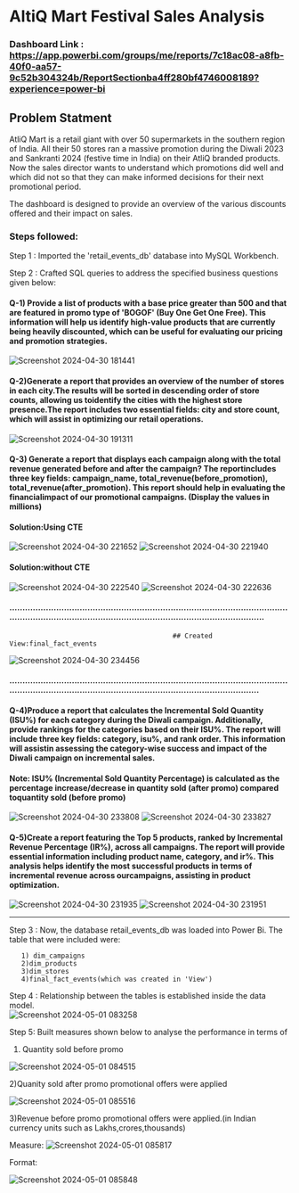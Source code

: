 # AltiQ Mart Festival Sales Analysis

### Dashboard Link : https://app.powerbi.com/groups/me/reports/7c18ac08-a8fb-40f0-aa57-9c52b304324b/ReportSectionba4ff280bf4746008189?experience=power-bi

## Problem Statment
AtliQ Mart is a retail giant with over 50 supermarkets in the southern region of India. All
their 50 stores ran a massive promotion during the Diwali 2023 and Sankranti 2024
(festive time in India) on their AtliQ branded products. Now the sales director wants to
understand which promotions did well and which did not so that they can make
informed decisions for their next promotional period.

The dashboard is designed to provide an overview of the various discounts offered and their impact on sales.

### Steps followed:

Step 1 : Imported the 'retail_events_db' database into MySQL Workbench. 

Step 2 : Crafted SQL queries to address the specified business questions given below:

#### Q-1) Provide a list of products with a base price greater than 500 and that are featured in promo type of 'BOGOF' (Buy One Get One Free). This information will help us identify high-value products that are currently being heavily discounted, which can be useful for evaluating our pricing and promotion strategies.


   ![Screenshot 2024-04-30 181441](https://github.com/Sidsharma11/Atliq_mart_sales_report/assets/167175484/afe9c9bc-7136-45c6-b61c-ef93fa3701e8)

#### Q-2)Generate a report that provides an overview of the number of stores in each city.The results will be sorted in descending order of store counts, allowing us toidentify the cities with the highest store presence.The report includes two essential fields: city and store count, which will assist in optimizing our retail operations.

![Screenshot 2024-04-30 191311](https://github.com/Sidsharma11/Atliq_mart_sales_report/assets/167175484/0c29d0d6-abce-4e1b-ad38-26494fa44c50)

#### Q-3) Generate a report that displays each campaign along with the total revenue generated before and after the campaign? The reportincludes three key fields: campaign_name, total_revenue(before_promotion), total_revenue(after_promotion). This report should help in evaluating the financialimpact of our promotional campaigns. (Display the values in millions)

#### Solution:Using CTE
![Screenshot 2024-04-30 221652](https://github.com/Sidsharma11/Atliq_mart_sales_report/assets/167175484/fe7b3876-a7ed-46fc-875f-0cb8d8630b2d)
![Screenshot 2024-04-30 221940](https://github.com/Sidsharma11/Atliq_mart_sales_report/assets/167175484/5f01b6e9-363b-41d7-84da-0733df9786cf)

#### Solution:without CTE
![Screenshot 2024-04-30 222540](https://github.com/Sidsharma11/Atliq_mart_sales_report/assets/167175484/fe6e7d26-ee3b-4eed-a346-6ace381cb1c6)
![Screenshot 2024-04-30 222636](https://github.com/Sidsharma11/Atliq_mart_sales_report/assets/167175484/190343e8-65a3-4954-8d1f-6b5bdfc15d3a)

#### .............................................................................................................................................................................................................
                                             ## Created View:final_fact_events
![Screenshot 2024-04-30 234456](https://github.com/Sidsharma11/Atliq_mart_sales_report/assets/167175484/3f6fce61-9698-4724-a61c-a50002861aa7)
#### ...........................................................................................................................................................................................................


#### Q-4)Produce a report that calculates the Incremental Sold Quantity (ISU%) for each category during the Diwali campaign. Additionally, provide rankings for the categories based on their ISU%. The report will include three key fields: category, isu%, and rank order. This information will assistin assessing the category-wise success and impact of the Diwali campaign on incremental sales.
#### Note: ISU% (Incremental Sold Quantity Percentage) is calculated as the percentage increase/decrease in quantity sold (after promo) compared toquantity sold (before promo)

![Screenshot 2024-04-30 233808](https://github.com/Sidsharma11/Atliq_mart_sales_report/assets/167175484/bc2157ec-3c1b-4328-8c3e-87e604585576)
![Screenshot 2024-04-30 233827](https://github.com/Sidsharma11/Atliq_mart_sales_report/assets/167175484/66816da7-e146-4f1f-99e3-59338ffa5fe4)


#### Q-5)Create a report featuring the Top 5 products, ranked by Incremental Revenue Percentage (IR%), across all campaigns. The report will provide essential information including product name, category, and ir%. This analysis helps identify the most successful products in terms of incremental revenue across ourcampaigns, assisting in product optimization.

![Screenshot 2024-04-30 231935](https://github.com/Sidsharma11/Atliq_mart_sales_report/assets/167175484/34378c6f-13d3-409e-af54-b98892605769)
![Screenshot 2024-04-30 231951](https://github.com/Sidsharma11/Atliq_mart_sales_report/assets/167175484/7295e3d6-72ff-4fe2-92c2-1ed7e2e6a714)

_________________________________________________________________________________________________________________________________________________________________________________________________________________

Step 3 : Now, the database retail_events_db was loaded into Power Bi. The table that were included were: 

       1) dim_campaigns
       2)dim_products
       3)dim_stores
       4)final_fact_events(which was created in 'View')

Step 4 : Relationship between the tables is established inside the data model.       
![Screenshot 2024-05-01 083258](https://github.com/Sidsharma11/Atliq_mart_sales_report/assets/167175484/7eab1d9d-7206-4cb0-8456-f58db375a545)

Step 5:  Built measures shown below to analyse the performance in terms of 
1) Quantity sold before promo
   
![Screenshot 2024-05-01 084515](https://github.com/Sidsharma11/Atliq_mart_sales_report/assets/167175484/bb6a0b2c-e7a3-40aa-bcb8-f2fee04464ab)

2)Quanity sold after promo promotional offers were applied

 ![Screenshot 2024-05-01 085516](https://github.com/Sidsharma11/Atliq_mart_sales_report/assets/167175484/ede03e35-5fe7-4836-aee9-8c7d22027f33)

3)Revenue before promo promotional offers were applied.(in Indian currency units such as Lakhs,crores,thousands)

Measure:
![Screenshot 2024-05-01 085817](https://github.com/Sidsharma11/Atliq_mart_sales_report/assets/167175484/9ab391eb-a11a-4c0a-816d-8f8f3e52870b)

Format:

![Screenshot 2024-05-01 085848](https://github.com/Sidsharma11/Atliq_mart_sales_report/assets/167175484/2def6229-744b-4a07-8f31-646b11ae0483)
